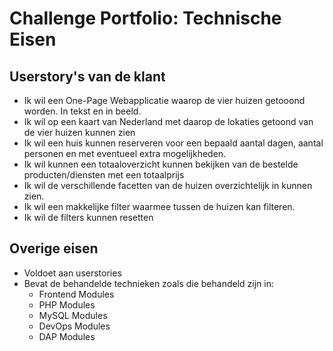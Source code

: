 # Challenge Portfolio: Technische Eisen

## Userstory's van de klant

- Ik wil een One-Page Webapplicatie waarop de vier huizen getooond worden. In tekst en in beeld.
- Ik wil op een kaart van Nederland met daarop de lokaties getoond van de vier huizen kunnen zien
- Ik wil een huis kunnen reserveren voor een bepaald aantal dagen, aantal personen en met eventueel extra mogelijkheden.
- Ik wil kunnen een totaaloverzicht kunnen bekijken van de bestelde producten/diensten met een totaalprijs
- Ik wil de verschillende facetten van de huizen overzichtelijk in kunnen zien.
- Ik wil een makkelijke filter waarmee tussen de huizen kan filteren.
- Ik wil de filters kunnen resetten
  
## Overige eisen

- Voldoet aan userstories
- Bevat de behandelde technieken zoals die behandeld zijn in:
  - Frontend Modules
  - PHP Modules
  - MySQL Modules
  - DevOps Modules
  - DAP Modules
  